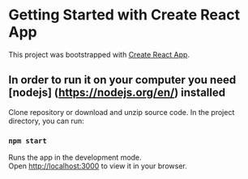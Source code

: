 # Getting Started with Create React App

This project was bootstrapped with [Create React App](https://github.com/facebook/create-react-app).

## In order to run it on your computer you need [nodejs] (https://nodejs.org/en/) installed

Clone repository or download and unzip source code.
In the project directory, you can run:

### `npm start`

Runs the app in the development mode.\
Open [http://localhost:3000](http://localhost:3000) to view it in your browser.


